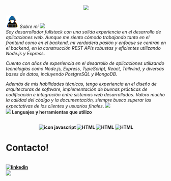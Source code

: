 <p align="center">
  <a href="https://github.com/DenverCoder1/readme-typing-svg">
	  <img src="https://readme-typing-svg.herokuapp.com?font=Time+New+Roman&color=cyan&size=25&center=true&vCenter=true&width=800&height=100&lines=Hola+a+tod@s,+soy+Francisco+Sponton+Fullstack+Developer..&hearts;"></a>
</p>

<img src="https://raw.githubusercontent.com/0xAbdulKhalid/0xAbdulKhalid/main/assets/mdImages/about_me.gif" height="40"> *Sobre mi*
<img src="https://user-images.githubusercontent.com/73097560/115834477-dbab4500-a447-11eb-908a-139a6edaec5c.gif"><br>
*Soy desarrollador fullstack con una solida experiencia en el desarrollo de aplicaciones web. Aunque me siento cómodo trabajando tanto en el frontend como en el backend, mi verdadera pasión y enfoque se centran en el backend, en la construcción REST APIs  robustas y eficientes utilizando Node.js y Express*.
<br>

*Cuento con años de experiencia en el desarrollo de aplicaciones utilizando tecnologías como Node.js, Express, TypeScript, React, Tailwind, y diversas bases de datos, incluyendo PostgreSQL y MongoDB*.

*Además de mis habilidades técnicas, tengo experiencia en el diseño de arquitecturas de software, implementación de buenas prácticas de codificación e integración entre sistemas web desarrollados. Valoro mucho la calidad del código y la documentación, siempre busco superar las expectativas de los clientes y usuarios finales*.
<img src="https://user-images.githubusercontent.com/73097560/115834477-dbab4500-a447-11eb-908a-139a6edaec5c.gif"><br>
 <img src="https://media2.giphy.com/media/QssGEmpkyEOhBCb7e1/giphy.gif?cid=ecf05e47a0n3gi1bfqntqmob8g9aid1oyj2wr3ds3mg700bl&rid=giphy.gif" width ="20"><b> <b> Lenguajes y herramientas que utilizo</b>
<br>

<p align="center">

<br>

<img src="https://cdn.iconscout.com/icon/free/png-512/free-javascript-1-225993.png?f=avif&w=256" height="40" alt="icon javascript" /> 


<img src="https://img.icons8.com/?size=512&id=54087&format=png" height="40" alt="HTML" />
  
<img src="https://cdn.iconscout.com/icon/free/png-512/free-typescript-1174965.png?f=avif&w=256" height="40" alt="HTML" />

<img src="https://img.icons8.com/?size=512&id=SDVmtZ6VBGXt&format=png" background-color="#fff" height="40" alt="HTML" /> 

<br>   


# <b>Contacto!</b>
<br> 
<div align='left'>


<a href="https://www.linkedin.com/in/juan-francisco-sponton-moretti/" target="_blank">
<img src="https://img.shields.io/badge/linkedin: Juan Francisco Sponton Moretti-%2300acee.svg?color=405DE6&style=for-the-badge&logo=linkedin&logoColor=white" alt=linkedin style="margin-bottom: 2px;"/>
</a>

<br>

<a href="mailto:francisco.sponton@gmail.com" target="_blank">
<img src="https://img.shields.io/badge/gmail:  Francisco Sponton-%23EA4335.svg?style=for-the-badge&logo=gmail&logoColor=white" t=mail style="margin-bottom: 5px;" />
</a>


</div>



<div align='center'>

